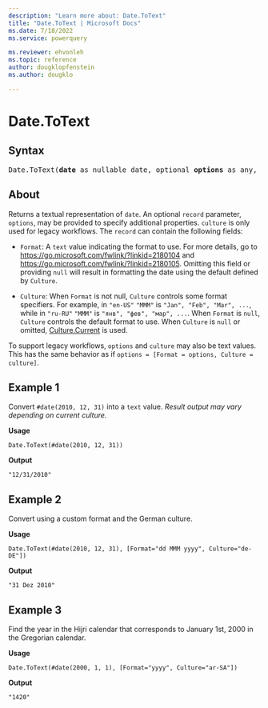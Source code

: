```yaml
---
description: "Learn more about: Date.ToText"
title: "Date.ToText | Microsoft Docs"
ms.date: 7/18/2022
ms.service: powerquery

ms.reviewer: ehvonleh
ms.topic: reference
author: dougklopfenstein
ms.author: dougklo

---
```

# Date.ToText

## Syntax

<pre>
Date.ToText(<b>date</b> as nullable date, optional <b>options</b> as any, optional <b>culture</b> as nullable text) as nullable text
</pre>

## About

Returns a textual representation of `date`. An optional `record` parameter, `options`, may be provided to specify additional properties. `culture` is only used for legacy workflows. The `record` can contain the following fields:

* `Format`: A `text` value indicating the format to use. For more details, go to https://go.microsoft.com/fwlink/?linkid=2180104 and https://go.microsoft.com/fwlink/?linkid=2180105. Omitting this field or providing `null` will result in formatting the date using the default defined by `Culture`.

* `Culture`: When `Format` is not null, `Culture` controls some format specifiers. For example, in `"en-US"` `"MMM"` is `"Jan", "Feb", "Mar", ...`, while in `"ru-RU"` `"MMM"` is `"янв", "фев", "мар", ...`. When `Format` is `null`, `Culture` controls the default format to use. When `Culture` is `null` or omitted, [Culture.Current](culture-current.md) is used.

To support legacy workflows, `options` and `culture` may also be text values. This has the same behavior as if `options = [Format = options, Culture = culture]`.

## Example 1

Convert `#date(2010, 12, 31)` into a `text` value. *Result output may vary depending on current culture.*

**Usage**

```powerquery-m
Date.ToText(#date(2010, 12, 31))
```

**Output**

`"12/31/2010"`

## Example 2

Convert using a custom format and the German culture.

**Usage**

```powerquery-m
Date.ToText(#date(2010, 12, 31), [Format="dd MMM yyyy", Culture="de-DE"])
```

**Output**

`"31 Dez 2010"`

## Example 3

Find the year in the Hijri calendar that corresponds to January 1st, 2000 in the Gregorian calendar.

**Usage**

```powerquery-m
Date.ToText(#date(2000, 1, 1), [Format="yyyy", Culture="ar-SA"])
```

**Output**

`"1420"`
